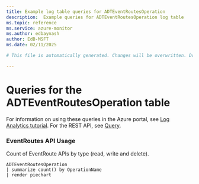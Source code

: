 ```yaml
---
title: Example log table queries for ADTEventRoutesOperation
description:  Example queries for ADTEventRoutesOperation log table
ms.topic: reference
ms.service: azure-monitor
ms.author: edbaynash
author: EdB-MSFT
ms.date: 02/11/2025

# This file is automatically generated. Changes will be overwritten. Do not change this file directly. 

---
```


# Queries for the ADTEventRoutesOperation table

For information on using these queries in the Azure portal, see [Log Analytics tutorial](/azure/azure-monitor/logs/log-analytics-tutorial). For the REST API, see [Query](/rest/api/loganalytics/query).


### EventRoutes API Usage  


Count of EventRoute APIs by type (read, write and delete).  

```query
ADTEventRoutesOperation
| summarize count() by OperationName
| render piechart
```

